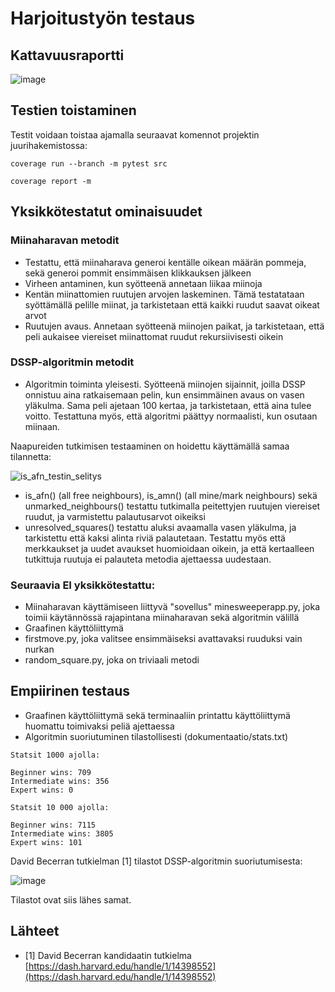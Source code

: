 # Harjoitustyön testaus

## Kattavuusraportti
![image](https://github.com/user-attachments/assets/f04d48ff-806d-4b6c-b6de-6b166b022241)

## Testien toistaminen
Testit voidaan toistaa ajamalla seuraavat komennot projektin juurihakemistossa:

```coverage run --branch -m pytest src```

```coverage report -m```

## Yksikkötestatut ominaisuudet

### Miinaharavan metodit
- Testattu, että miinaharava generoi kentälle oikean määrän pommeja, sekä generoi pommit ensimmäisen klikkauksen jälkeen
- Virheen antaminen, kun syötteenä annetaan liikaa miinoja
- Kentän miinattomien ruutujen arvojen laskeminen. Tämä testatataan syöttämällä pelille miinat, ja tarkistetaan että kaikki ruudut saavat oikeat arvot
- Ruutujen avaus. Annetaan syötteenä miinojen paikat, ja tarkistetaan, että peli aukaisee viereiset miinattomat ruudut rekursiivisesti oikein

### DSSP-algoritmin metodit
- Algoritmin toiminta yleisesti. Syötteenä miinojen sijainnit, joilla DSSP onnistuu aina ratkaisemaan pelin, kun ensimmäinen avaus on vasen yläkulma.
  Sama peli ajetaan 100 kertaa, ja tarkistetaan, että aina tulee voitto. Testattuna myös, että algoritmi päättyy normaalisti, kun osutaan miinaan.

Naapureiden tutkimisen testaaminen on hoidettu käyttämällä samaa tilannetta:

![is_afn_testin_selitys](https://github.com/user-attachments/assets/c8f67fd3-79e3-4666-9a19-9fe324620dd2)
- is_afn() (all free neighbours), is_amn() (all mine/mark neighbours) sekä unmarked_neighbours() testattu tutkimalla peitettyjen ruutujen viereiset ruudut, ja varmistettu palautusarvot oikeiksi
- unresolved_squares() testattu aluksi avaamalla vasen yläkulma, ja tarkistettu että kaksi alinta riviä palautetaan. Testattu myös että merkkaukset ja uudet avaukset huomioidaan oikein,
  ja että kertaalleen tutkittuja ruutuja ei palauteta metodia ajettaessa uudestaan.

### Seuraavia EI yksikkötestattu:
- Miinaharavan käyttämiseen liittyvä "sovellus" minesweeperapp.py, joka toimii käytännössä rajapintana miinaharavan sekä algoritmin välillä
- Graafinen käyttöliittymä
- firstmove.py, joka valitsee ensimmäiseksi avattavaksi ruuduksi vain nurkan
- random_square.py, joka on triviaali metodi

## Empiirinen testaus

- Graafinen käyttöliittymä sekä terminaaliin printattu käyttöliittymä huomattu toimivaksi peliä ajettaessa
- Algoritmin suoriutuminen tilastollisesti (dokumentaatio/stats.txt)
```
Statsit 1000 ajolla:

Beginner wins: 709
Intermediate wins: 356
Expert wins: 0

Statsit 10 000 ajolla:

Beginner wins: 7115
Intermediate wins: 3805
Expert wins: 101
```
David Becerran tutkielman [1] tilastot DSSP-algoritmin suoriutumisesta:

![image](https://github.com/user-attachments/assets/1c65b502-c05c-465e-9e0b-f815cf955b7d)

Tilastot ovat siis lähes samat.

## Lähteet
- [1] David Becerran kandidaatin tutkielma [https://dash.harvard.edu/handle/1/14398552](https://dash.harvard.edu/handle/1/14398552)
